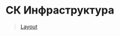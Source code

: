 # СК Инфраструктура

> [Layout](https://www.figma.com/file/Qqc3XTT5bQRNsHqkszLaol/%D0%A1%D0%9A-%D0%98%D0%BD%D1%84%D1%80%D0%B0%D1%81%D1%82%D1%80%D1%83%D0%BA%D1%82%D1%83%D1%80%D0%B0?node-id=0%3A1)

